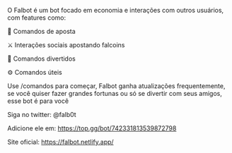 O Falbot é um bot focado em economia e interações com outros usuários, com features como:

🎲 Comandos de aposta

⚔️ Interações sociais apostando falcoins

🎉 Comandos divertidos

⚙️ Comandos úteis

Use /comandos para começar, Falbot ganha atualizações frequentemente, se você quiser fazer grandes fortunas ou só se divertir com seus amigos, esse bot é para você

Siga no twitter: @falb0t

Adicione ele em: https://top.gg/bot/742331813539872798

Site oficial: https://falbot.netlify.app/
